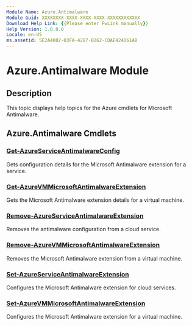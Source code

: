 ```yaml
---
Module Name: Azure.Antimalware
Module Guid: XXXXXXXX-XXXX-XXXX-XXXX-XXXXXXXXXXXX
Download Help Link: {{Please enter FwLink manually}}
Help Version: 1.0.0.0
Locale: en-US
ms.assetid: 5E2A4802-03FA-4287-B262-CDAE424D61AB
---
```


# Azure.Antimalware Module
## Description
This topic displays help topics for the Azure cmdlets for Microsoft Antimalware. 

## Azure.Antimalware Cmdlets
### [Get-AzureServiceAntimalwareConfig](./Get-AzureServiceAntimalwareConfig.md)
Gets configuration details for the Microsoft Antimalware extension for a service.


### [Get-AzureVMMicrosoftAntimalwareExtension](./Get-AzureVMMicrosoftAntimalwareExtension.md)
Gets the Microsoft Antimalware extension details for a virtual machine.


### [Remove-AzureServiceAntimalwareExtension](./Remove-AzureServiceAntimalwareExtension.md)
Removes the antimalware configuration from a cloud service.


### [Remove-AzureVMMicrosoftAntimalwareExtension](./Remove-AzureVMMicrosoftAntimalwareExtension.md)
Removes the Microsoft Antimalware extension from a virtual machine.


### [Set-AzureServiceAntimalwareExtension](./Set-AzureServiceAntimalwareExtension.md)
Configures the Microsoft Antimalware extension for cloud services.


### [Set-AzureVMMicrosoftAntimalwareExtension](./Set-AzureVMMicrosoftAntimalwareExtension.md)
Configures the Microsoft Antimalware extension for a virtual machine.




